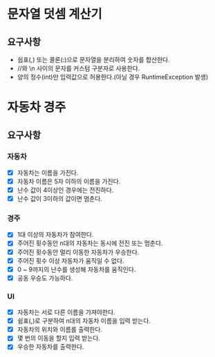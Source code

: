 # 문자열 덧셈 계산기

## 요구사항
- 쉽표(,) 또는 콜론(:)으로 문자열을 분리하여 숫자를 합산한다.
- //와 \n 사이의 문자를 커스텀 구분자로 사용한다.
- 양의 정수(int)만 입력값으로 허용한다.(아닐 경우 RuntimeException 발생)

# 자동차 경주
## 요구사항
### 자동차
- [x] 자동차는 이름을 가진다.
- [x] 자동차 이름은 5자 이하의 이름을 가진다.
- [x] 난수 값이 4이상인 경우에는 전진하다.
- [x] 난수 값이 3이하의 값이면 멈춘다.

### 경주
- [x] 1대 이상의 자동차가 참여한다.
- [x] 주어진 횟수동안 n대의 자동차는 동시에 전진 또는 멈춘다.
- [x] 주어진 횟수동안 멀리 이동한 자동차가 우승한다.
- [x] 주어진 횟수 이상 자동차가 움직일 수 없다.
- [x] 0 ~ 9까지의 난수를 생성해 자동차를 움직인다.
- [x] 공동 우승도 가능하다.

### UI
- [x] 자동차는 서로 다른 이름을 가져야한다.
- [x] 쉼표(,)로 구분하여 n대의 자동차 이름을 입력 받는다.
- [x] 자동차의 위치와 이름를 출력한다.
- [x] 몇 번의 이동을 할지 입력 받는다.
- [x] 우승한 자동차를 출력한다.
